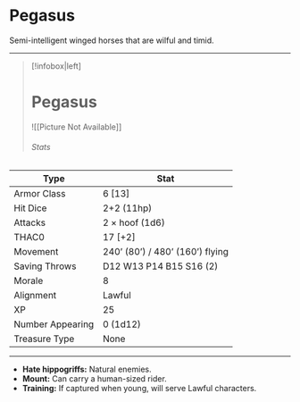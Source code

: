 # Pegasus

Semi-intelligent winged horses that are wilful and timid.

------
> [!infobox|left] 
>  # Pegasus 
>  ![[Picture Not Available]] 
>  ###### Stats 
| Type                    | Stat        |
| ---------------- | ------------------------------ | 
| Armor Class     | 6 [13]                          |
| Hit Dice         | 2+2 (11hp)                      |
| Attacks          | 2 × hoof (1d6)                  |
| THAC0            | 17 [+2]                         |
| Movement         | 240’ (80’) / 480’ (160’) flying |
| Saving Throws    | D12 W13 P14 B15 S16 (2)         |
| Morale           | 8                               |
| Alignment        | Lawful                          |
| XP               | 25                              |
| Number Appearing | 0 (1d12)                        |
| Treasure Type    | None                            |

------

- **Hate hippogriffs:** Natural enemies.
- **Mount:** Can carry a human-sized rider.
- **Training:** If captured when young, will serve Lawful characters.